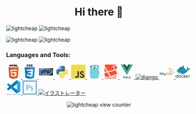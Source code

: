 <!--
**lightcheap/lightcheap** is a ✨ _special_ ✨ repository because its `README.md` (this file) appears on your GitHub profile.

Here are some ideas to get you started:

- 🔭 I’m currently working on ...
- 🌱 I’m currently learning ...
- 👯 I’m looking to collaborate on ...
- 🤔 I’m looking for help with ...
- 💬 Ask me about ...
- 📫 How to reach me: ...
- 😄 Pronouns: ...
- ⚡ Fun fact: ...
-->
<h1 align="center">Hi there 👋 </h1>

<!-- <h3 align="center"></h3> -->

<!-- ![](http://github-profile-summary-cards.vercel.app/api/cards/profile-details?username=lightcheap&theme=tokyonight)
![](http://github-profile-summary-cards.vercel.app/api/cards/repos-per-language?username=lightcheap&theme=tokyonight)
![](http://github-profile-summary-cards.vercel.app/api/cards/most-commit-language?username=lightcheap&theme=tokyonight)
![](http://github-profile-summary-cards.vercel.app/api/cards/stats?username=lightcheap&theme=tokyonight&show_icons=true)
![](http://github-profile-summary-cards.vercel.app/api/cards/productive-time?username=lightcheap&theme=tokyonight&utcOffset=8) -->
<p>
  <img src="https://github-readme-stats.vercel.app/api?username=lightcheap&show_icons=true&locale=en" alt="lightcheap" width="48%"/>
  <img src="https://github-readme-streak-stats.herokuapp.com/?user=lightcheap&show_icons=true" alt="lightcheap" width="48%"/>
</p>
<p>
  <img src="https://github-readme-stats.vercel.app/api/top-langs?username=lightcheap&show_icons=true&locale=en" alt="lightcheap" width="34%"/>
  <img src="https://github-profile-trophy.vercel.app/?username=lightcheap&row=2&column=4&margin-h=8&margin-w=0" alt="lightcheap" width="62%"/>
</p>

<p align="left">
  <a href="https://github.com/ryo-ma/github-profile-trophy">
    
  </a>
</p>

<!-- <h3 align="left">私とつながる:</h3>
<p align="left">
</p> -->

<h3 align="left">Languages and Tools:</h3>
<p align="left">
  <a href="https://www.w3.org/html/" target="_blank" rel="noreferrer">
    <img src="https://raw.githubusercontent.com/devicons/devicon/master/icons/html5/html5-original-wordmark.svg" alt="html5" width="40" height="40"/>
  </a>
  <a href="https://www.w3schools.com/css/" target="_blank" rel="noreferrer">
    <img src="https://raw.githubusercontent.com/devicons/devicon/master/icons/css3/css3-original-wordmark.svg" alt="css3" width="40" height="40"/>
  </a>
  <a href="https://www.php.net" target="_blank" rel="noreferrer">
    <img src="https://raw.githubusercontent.com/devicons/devicon/master/icons/php/php-original.svg" alt="php" width="40" height="40"/>
  </a>
  <a href="https://www.python.org" target="_blank" rel="noreferrer">
    <img src="https://raw.githubusercontent.com/devicons/devicon/master/icons/python/python-original.svg" alt="python" width="40" height="40"/>
  </a>
  <a href="https://developer.mozilla.org/en-US/docs/Web/JavaScript" target="_blank" rel="noreferrer">
    <img src="https://raw.githubusercontent.com/devicons/devicon/master/icons/javascript/javascript-original.svg" alt="javascript" width="40" height="40"/>
  </a>
  <a href="https:// golang.org" target="_blank" rel="noreferrer">
    <img src="https://raw.githubusercontent.com/devicons/devicon/master/icons/go/go-original.svg" alt="go" width="40" height="40"/>
  </a>
  <a href="https://laravel.com/" target="_blank" rel="noreferrer">
    <img src="https://raw.githubusercontent.com/devicons/devicon/master/icons/laravel/laravel-plain-wordmark.svg" alt="laravel" width="40" height="40"/>
  </a>
  <a href="https://vuejs.org/" target="_blank" rel="noreferrer">
    <img src="https://raw.githubusercontent.com/devicons/devicon/master/icons/vuejs/vuejs-original-wordmark.svg" alt="vuejs" width="40" height="40"/>
  </a>
  
  <a href="https:// www.djangoproject.com/" target="_blank" rel="noreferrer">
    <img src="https://cdn.worldvectorlogo.com/logos/django.svg" alt="django" width="40" height="40"/>
  </a>
  <a href="https://www.mysql.com/" target="_blank" rel="noreferrer">
    <img src="https://raw.githubusercontent.com/devicons/devicon/master/icons/mysql/mysql-original-wordmark.svg" alt="mysql" width="40" height="40"/>
  </a>
  <a href="https://www.docker.com/" target="_blank" rel="noreferrer">
    <img src="https://raw.githubusercontent.com/devicons/devicon/master/icons/docker/docker-original-wordmark.svg" alt="docker" width="40" height="40"/>
  </a>
 
  <a href="#" target="_blank" rel="noreferrer">
    <img src="https://raw.githubusercontent.com/devicons/devicon/master/icons/vscode/vscode-original-wordmark.svg" alt="vscode" width="40" height="40"/>
  </a>
  <a href="https://www.photoshop.com/en" target="_blank" rel="noreferrer">
    <img src="https://raw.githubusercontent.com/devicons/devicon/master/icons/photoshop/photoshop-line.svg" alt="フォトショップ" width="40" height="40"/>
  </a>
  <a href="https://www.adobe.com/in/products/illustrator.html" target="_blank" rel="noreferrer">
    <img src="https://www.vectorlogo.zone/logos/adobe_illustrator/adobe_illustrator-icon.svg" alt="イラストレーター" width="40" height="40"/>
  </a>
</p>

<p align="center">
  <img src= "https://komarev.com/ghpvc/?username=lightcheap&label=Profile%20views&color=0e75b6&style=flat" alt="lightcheap view counter"/>
</p>
